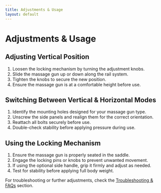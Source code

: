 ```yaml
---
title: Adjustments & Usage
layout: default
---
```


# Adjustments & Usage

## Adjusting Vertical Position
1. Loosen the locking mechanism by turning the adjustment knobs.
2. Slide the massage gun up or down along the rail system.
3. Tighten the knobs to secure the new position.
4. Ensure the massage gun is at a comfortable height before use.

## Switching Between Vertical & Horizontal Modes
1. Identify the mounting holes designed for your massage gun type.
2. Unscrew the side panels and realign them for the correct orientation.
3. Reattach all bolts securely before use.
4. Double-check stability before applying pressure during use.

## Using the Locking Mechanism
1. Ensure the massage gun is properly seated in the saddle.
2. Engage the locking pins or knobs to prevent unwanted movement.
3. If using the optional side handle, grip it firmly and adjust as needed.
4. Test for stability before applying full body weight.

For troubleshooting or further adjustments, check the [Troubleshooting & FAQs](troubleshooting.md) section.
